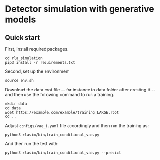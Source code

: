 

# Detector simulation with generative models

## Quick start
First, install required packages.
```shell
cd rla_simulation
pip3 install -r requirements.txt
```

Second, set up the environment
```shell
source env.sh
```

Download the data root file -- for instance to data folder after creating it
-- and then use the following command to run a training.
```shell
mkdir data
cd data
wget https://example.com/example/training_LARGE.root
cd ..
```

Adjust `configs/vae_1.yaml` file accordingly and then run the training as:
```shell
python3 rlasim/bin/train_conditional_vae.py
```

And then run the test with:
```shell
python3 rlasim/bin/train_conditional_vae.py --predict
```